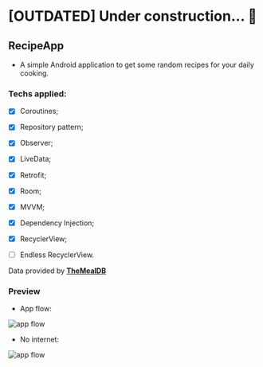 # [OUTDATED] Under construction... :construction:

## RecipeApp
- A simple Android application to get some random recipes for your daily cooking.


### Techs applied:
- [x] Coroutines;
- [x] Repository pattern;
- [x] Observer;
- [x] LiveData;
- [x] Retrofit;
- [x] Room;
- [x] MVVM;
- [x] Dependency Injection;
- [x] RecyclerView;
- [ ] Endless RecyclerView.



Data provided by <a href="https://www.themealdb.com/api.php">**TheMealDB**</a>

### Preview

- App flow:

<img src="https://i.imgur.com/9aKSDFs.gif" alt="app flow" />

- No internet:

  

<img src="https://i.imgur.com/Vcf9JV9.gif" alt="app flow" />